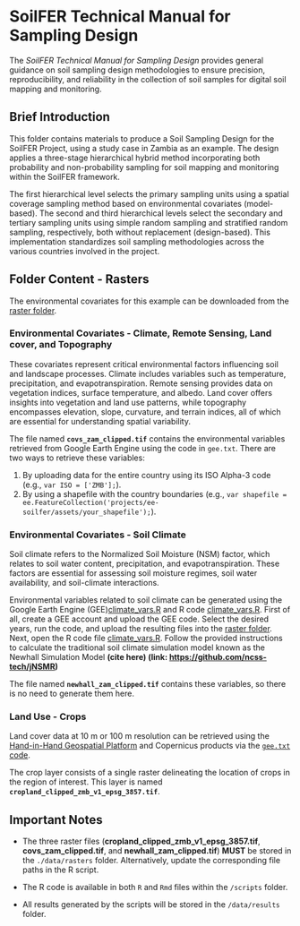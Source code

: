 # SoilFER Technical Manual for Sampling Design

The *SoilFER Technical Manual for Sampling Design* provides general guidance on soil sampling design methodologies to ensure precision, reproducibility, and reliability in the collection of soil samples for digital soil mapping and monitoring.

## Brief Introduction

This folder contains materials to produce a Soil Sampling Design for the SoilFER Project, using a study case in Zambia as an example. The design applies a three-stage hierarchical hybrid method incorporating both probability and non-probability sampling for soil mapping and monitoring within the SoilFER framework.

The first hierarchical level selects the primary sampling units using a spatial coverage sampling method based on environmental covariates (model-based). The second and third hierarchical levels select the secondary and tertiary sampling units using simple random sampling and stratified random sampling, respectively, both without replacement (design-based). This implementation standardizes soil sampling methodologies across the various countries involved in the project.

## Folder Content - Rasters

The environmental covariates for this example can be downloaded from the [raster folder](./data/rasters).

### Environmental Covariates - Climate, Remote Sensing, Land cover, and Topography

These covariates represent critical environmental factors influencing soil and landscape processes. Climate includes variables such as temperature, precipitation, and evapotranspiration. Remote sensing provides data on vegetation indices, surface temperature, and albedo. Land cover offers insights into vegetation and land use patterns, while topography encompasses elevation, slope, curvature, and terrain indices, all of which are essential for understanding spatial variability.

The file named **`covs_zam_clipped.tif`** contains the environmental variables retrieved from Google Earth Engine using the code in `gee.txt`. There are two ways to retrieve these variables:
1. By uploading data for the entire country using its ISO Alpha-3 code (e.g., `var ISO = ['ZMB'];`).
2. By using a shapefile with the country boundaries (e.g., `var shapefile = ee.FeatureCollection('projects/ee-soilfer/assets/your_shapefile');`).

### Environmental Covariates - Soil Climate

Soil climate refers to the Normalized Soil Moisture (NSM) factor, which relates to soil water content, precipitation, and evapotranspiration. These factors are essential for assessing soil moisture regimes, soil water availability, and soil-climate interactions.

Environmental variables related to soil climate can be generated using the Google Earth Engine (GEE)[climate_vars.R](./scripts) and R code [climate_vars.R](./scripts). 
First of all, create a GEE account and upload the GEE code. Select the desired years, run the code, and upload the resulting files into the [raster folder](./data/rasters). Next, open the R code file [climate_vars.R](./scripts). Follow the provided instructions to calculate the traditional soil climate simulation model known as the Newhall Simulation Model **(cite here) (link: https://github.com/ncss-tech/jNSMR)**

The file named **`newhall_zam_clipped.tif`** contains these variables, so there is no need to generate them here.

### Land Use - Crops

Land cover data at 10 m or 100 m resolution can be retrieved using the [Hand-in-Hand Geospatial Platform](https://data.apps.fao.org/?lang=en) and Copernicus products via the [`gee.txt` code](./data/rasters).

The crop layer consists of a single raster delineating the location of crops in the region of interest. This layer is named **`cropland_clipped_zmb_v1_epsg_3857.tif`**.

## Important Notes

- The three raster files (**cropland_clipped_zmb_v1_epsg_3857.tif**, **covs_zam_clipped.tif**, and **newhall_zam_clipped.tif**) **MUST** be stored in the `./data/rasters` folder. Alternatively, update the corresponding file paths in the R script.

- The R code is available in both `R` and `Rmd` files within the `/scripts` folder.

- All results generated by the scripts will be stored in the `/data/results` folder.
